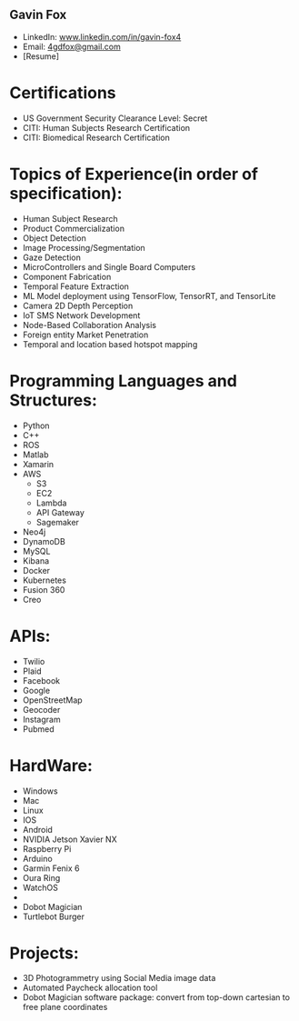 


## Gavin Fox
- LinkedIn: www.linkedin.com/in/gavin-fox4
- Email: 4gdfox@gmail.com
- [Resume]

# Certifications
- US Government Security Clearance Level: Secret
- CITI: Human Subjects Research Certification
- CITI: Biomedical Research Certification

# Topics of Experience(in order of specification):

- Human Subject Research
- Product Commercialization
- Object Detection
- Image Processing/Segmentation
- Gaze Detection
- MicroControllers and Single Board Computers
- Component Fabrication
- Temporal Feature Extraction
- ML Model deployment using TensorFlow, TensorRT, and TensorLite
- Camera 2D Depth Perception
- IoT SMS Network Development
- Node-Based Collaboration Analysis
- Foreign entity Market Penetration
- Temporal and location based hotspot mapping


# Programming Languages and Structures:
- Python
- C++
- ROS
- Matlab
- Xamarin
- AWS
  - S3
  - EC2
  - Lambda
  - API Gateway
  - Sagemaker
- Neo4j 
- DynamoDB
- MySQL
- Kibana
- Docker
- Kubernetes
- Fusion 360
- Creo 

# APIs:
- Twilio
- Plaid
- Facebook
- Google
- OpenStreetMap
- Geocoder
- Instagram
- Pubmed

# HardWare:
- Windows
- Mac
- Linux
- IOS
- Android
- NVIDIA Jetson Xavier NX
- Raspberry Pi
- Arduino 
- Garmin Fenix 6
- Oura Ring
- WatchOS
- 
- Dobot Magician
- Turtlebot Burger


# Projects:

- 3D Photogrammetry using Social Media image data
- Automated Paycheck allocation tool
- Dobot Magician software package: convert from top-down cartesian to free plane coordinates 
